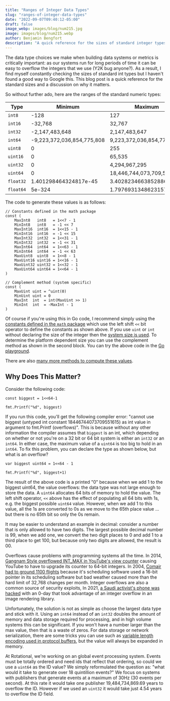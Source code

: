 ```yaml
---
title: "Ranges of Integer Data Types"
slug: "ranges-of-integer-data-types"
date: "2022-09-07T09:40:12-05:00"
draft: false
image_webp: images/blog/num215.jpg
image: images/blog/num215.webp
author: Benjamin Bengfort
description: "A quick reference for the sizes of standard integer types in Go"
---
```


The data type choices we make when building data systems or metrics is critically important: as our systems run for long periods of time it can be easy to overflow the integers that we use (Y2K bug anyone?). As a result, I find myself constantly checking the sizes of standard int types but I haven't found a good way to Google this. This blog post is a quick reference for the standard sizes and a discussion on why it matters.

<!--more-->

So without further ado, here are the ranges of the standard numeric types:

| Type    | Minimum                    | Maximum                    |
|---------|----------------------------|----------------------------|
| `int8`    | -128                       | 127                        |
| `int16`   | -32,768                    | 32,767                     |
| `int32`   | -2,147,483,648             | 2,147,483,647              |
| `int64`   | -9,223,372,036,854,775,808 | 9,223,372,036,854,775,807  |
| `uint8`   | 0                          | 255                        |
| `uint16`  | 0                          | 65,535                     |
| `uint32`  | 0                          | 4,294,967,295              |
| `uint64`  | 0                          | 18,446,744,073,709,551,615 |
| `float32` | 1.401298464324817e-45      | 3.4028234663852886e+38     |
| `float64` | 5e-324                     | 1.7976931348623157e+308    |

The code to generate these values is as follows:

```golang
// Constants defined in the math package
const (
	MaxInt8   int8   = 1<<7 - 1
	MinInt8   int8   = -1 << 7
	MaxInt16  int16  = 1<<15 - 1
	MinInt16  int16  = -1 << 15
	MaxInt32  int32  = 1<<31 - 1
	MinInt32  int32  = -1 << 31
	MaxInt64  int64  = 1<<63 - 1
	MinInt64  int64  = -1 << 63
	MaxUint8  uint8  = 1<<8 - 1
	MaxUint16 uint16 = 1<<16 - 1
	MaxUint32 uint32 = 1<<32 - 1
	MaxUint64 uint64 = 1<<64 - 1
)

// Complement method (system specific)
const (
	MaxUint uint = ^uint(0)
	MinUint uint = 0
	MaxInt  int  = int(MaxUint >> 1)
	MinInt  int  = -MaxInt - 1
)
```

Of course if you're using this in Go code, I recommend simply using the [constants defined in the `math` package](https://pkg.go.dev/math#pkg-constants) which use the left shift `<<` bit operator to define the constants as shown above. If you use `uint` or `int` without declaring the size of the integer then the [system size is used](https://go.dev/tour/basics/11). To determine the platform dependent size you can use the complement method as shown in the second block. You can try the above code in the [Go playground](https://go.dev/play/p/jLQEoouXyBg).

There are also [many more methods to compute these values](https://stackoverflow.com/questions/6878590/the-maximum-value-for-an-int-type-in-go).

## Why Does This Matter?

Consider the following code:

```golang
const biggest = 1<<64-1

fmt.Printf("%d", biggest)
```

If you run this code, you'll get the following compiler error: "cannot use biggest (untyped int constant 18446744073709551615) as int value in argument to fmt.Printf (overflows)". This is because without any other information the compiler assumes that `biggest` is an int, which depending on whether or not you're on a 32 bit or 64 bit system is either an `int32` or an `int64`. In either case, the maximum value of a `uint64` is too big to hold in an `int64`. To fix this problem, you can declare the type as shown below, but what is an overflow?

```golang
var biggest uint64 = 1<<64 - 1

fmt.Printf("%d", biggest+1)
```

The result of the above code is a printed "0" because when we add 1 to the biggest uint64, the value overflows: the data type was not large enough to store the data. A `uint64` allocates 64 bits of memory to hold the value. The left shift operator, `<<` above has the effect of populating all 64 bits with 1s, e.g. the biggest possible `uint64` value. However, when we add 1 to this value, all the 1s are converted to 0s as we move to the 65th place value ... but there is no 65th bit so only the 0s remain.

It may be easier to understand an example in decimal: consider a number that is only allowed to have two digits. The largest possible decimal number is 99, when we add one, we convert the two digit places to 0 and add 1 to a third place to get 100, but because only two digits are allowed, the result is 00.

Overflows cause problems with programming systems all the time. In 2014, [Gangnam Style overflowed INT_MAX in YouTube's view counter](https://arstechnica.com/information-technology/2014/12/gangnam-style-overflows-int_max-forces-youtube-to-go-64-bit/) causing YouTube to have to upgrade its counter to 64-bit integers. In 2004, [Comair had to ground 1100 flights](https://arstechnica.com/uncategorized/2004/12/4490-2/) because it's scheduling software used a 16-bit pointer in its scheduling software but bad weather caused more than the hard limit of 32,768 changes per month. Integer overflows are also a common source of security exploits, In 2021, [a Saudi activist's phone was hacked](https://citizenlab.ca/2021/09/forcedentry-nso-group-imessage-zero-click-exploit-captured-in-the-wild/) with an 0-day that took advantage of an integer overflow in an image rendering library.

Unfortunately, the solution is not as simple as choose the largest data type and stick with it. Using an `int64` instead of an `int32` doubles the amount of memory and data storage required for processing, and in high volume systems this can be significant. If you won't have a number larger than the max value, then that is a waste of zeros. For data storage or network serialization, there are some tricks you can use such as [variable length encoding used in protocol buffers](https://developers.google.com/protocol-buffers/docs/encoding), but the value will always be expanded in memory.

At Rotational, we're working on an global event processing system. Events must be totally ordered and need ids that reflect that ordering, so could we use a `uint64` as the ID value? We simply reformulated the question as: "what would it take to generate over 18 quintillion events?" We focus on systems with publishers that generate events at a maximum of 30Hz (30 events per second). At this rate it would take one publisher 19,484,734,869.69 years to overflow the ID. However if we used an `uint32` it would take just 4.54 years to overflow the ID field.